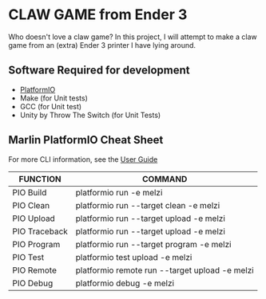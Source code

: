 # CLAW GAME from Ender 3

Who doesn't love a claw game? In this project, I will attempt to make a claw
game from an (extra) Ender 3 printer I have lying around. 

## Software Required for development

- [PlatformIO](https://platformio.org/)
- Make (for Unit tests)
- GCC (for Unit test)
- Unity by Throw The Switch (for Unit Tests)

## Marlin PlatformIO Cheat Sheet

For more CLI information, see the [User Guide](https://docs.platformio.org/en/latest/core/index.html)

| FUNCTION      | COMMAND                                        |
| --------      | -------                                        |
| PIO Build     | platformio run -e melzi                        |
| PIO Clean     | platformio run --target clean -e melzi         |
| PIO Upload    | platformio run --target upload -e melzi        |
| PIO Traceback | platformio run --target upload -e melzi        |
| PIO Program   | platformio run --target program -e melzi       |
| PIO Test      | platformio test upload -e melzi                |
| PIO Remote    | platformio remote run --target upload -e melzi |
| PIO Debug     | platformio debug -e melzi                      |
